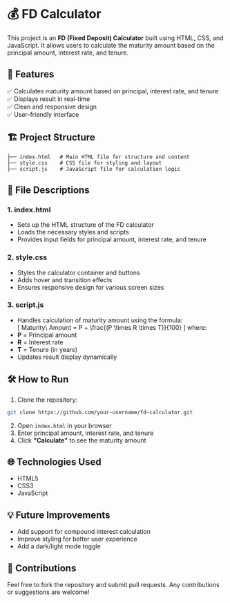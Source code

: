 
# 💰 FD Calculator

This project is an **FD (Fixed Deposit) Calculator** built using HTML, CSS, and JavaScript. It allows users to calculate the maturity amount based on the principal amount, interest rate, and tenure.

## 🚀 Features
✅ Calculates maturity amount based on principal, interest rate, and tenure  
✅ Displays result in real-time  
✅ Clean and responsive design  
✅ User-friendly interface  

## 🏗️ Project Structure
```
├── index.html   # Main HTML file for structure and content
├── style.css    # CSS file for styling and layout
├── script.js    # JavaScript file for calculation logic
```

## 📂 File Descriptions
### 1. index.html  
- Sets up the HTML structure of the FD calculator  
- Loads the necessary styles and scripts  
- Provides input fields for principal amount, interest rate, and tenure  

### 2. style.css  
- Styles the calculator container and buttons  
- Adds hover and transition effects  
- Ensures responsive design for various screen sizes  

### 3. script.js  
- Handles calculation of maturity amount using the formula:  
\[
Maturity\ Amount = P + \frac{(P \times R \times T)}{100}
\]
where:  
- **P** = Principal amount  
- **R** = Interest rate  
- **T** = Tenure (in years)  
- Updates result display dynamically  

## 🛠️ How to Run
1. Clone the repository:
```bash
git clone https://github.com/your-username/fd-calculator.git
```
2. Open `index.html` in your browser  
3. Enter principal amount, interest rate, and tenure  
4. Click **"Calculate"** to see the maturity amount  

## 🌐 Technologies Used
- HTML5  
- CSS3  
- JavaScript  

## 💡 Future Improvements
- Add support for compound interest calculation  
- Improve styling for better user experience  
- Add a dark/light mode toggle  

## 🎯 Contributions
Feel free to fork the repository and submit pull requests. Any contributions or suggestions are welcome!  

